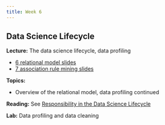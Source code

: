 ```yaml
---
title: Week 6
---
```


## Data Science Lifecycle

**Lecture:** The data science lifecycle, data profiling

*   [6 relational model slides](../../../assets/6_Relational.pdf)
*   [7 association rule mining slides](../../../assets/7_Apriori.pdf)

**Topics:** 
*   Overview of the relational model, data profiling continued

**Reading:** See [Responsibility in the Data Science Lifecycle](../../../assets/lifecycle_reader.pdf)

**Lab:** Data profiling and data cleaning
